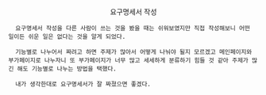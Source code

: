<center>요구명세서 작성</center>

      요구명세서 작성을 다른 사람이 쓰는 것을 봤을 때는 쉬워보였지만 직접 작성해보니 어떤 일이든 쉬운 일은 없다는 것을 알게 되었다.

      기능별로 나누어서 짜려고 하면 주제가 많아서 어떻게 나눠야 될지 모르겠고 메인페이지와 부가페이지로 나누자니 또 부가페이지가 너무 많고 세세하게 분류하기 힘들 것 같아 주제가 많긴 해도 기능별로 나누는 방법을 택했다.

      내가 생각한대로 요구명세서가 잘 짜졌으면 좋겠다.